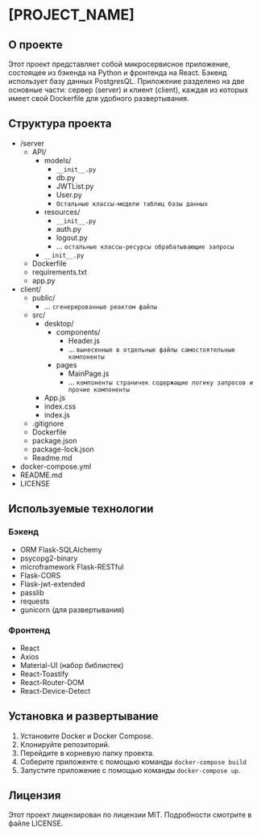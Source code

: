 # [PROJECT_NAME]

## О проекте
Этот проект представляет собой микросервисное приложение, состоящее из бэкенда на Python и фронтенда на React. Бэкенд использует базу данных PostgresQL. Приложение разделено на две основные части: сервер (server) и клиент (client), каждая из которых имеет свой Dockerfile для удобного развертывания.

## Структура проекта
- /server
  - API/
    - models/
      - `__init__.py`
      - db.py
      - JWTList.py
      - User.py
      - `Остальные классы-модели таблиц базы данных`
    - resources/
      - `__init__.py`
      - auth.py
      - logout.py
      - ... `остальные классы-ресурсы обрабатывающие запросы`
    - `__init__.py`
  - Dockerfile
  - requirements.txt
  - app.py
- client/
  - public/
    - ... `сгенерированные реактом файлы`
  - src/
    - desktop/
      - components/
        - Header.js
        - ... `вынесенные в отдельные файлы самостоятельные компоненты`
      - pages
        - MainPage.js
        - ... `компоненты страничек содержащие логику запросов и прочие компоненты`
    - App.js
    - index.css
    - index.js
  - .gitignore
  - Dockerfile
  - package.json
  - package-lock.json
  - Readme.md
- docker-compose.yml
- README.md
- LICENSE


## Используемые технологии
### Бэкенд
- ORM Flask-SQLAlchemy
- psycopg2-binary
- microframework Flask-RESTful
- Flask-CORS
- Flask-jwt-extended
- passlib
- requests
- gunicorn (для развертывания)

### Фронтенд
- React
- Axios
- Material-UI (набор библиотек)
- React-Toastify
- React-Router-DOM
- React-Device-Detect

## Установка и развертывание
1. Установите Docker и Docker Compose.
2. Клонируйте репозиторий.
3. Перейдите в корневую папку проекта.
4. Соберите приложенте с помощью команды `docker-compose build`
5. Запустите приложение с помощью команды `docker-compose up`.

## Лицензия
Этот проект лицензирован по лицензии MIT. Подробности смотрите в файле LICENSE.
